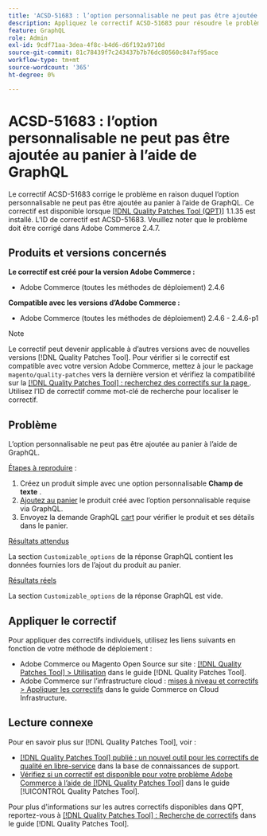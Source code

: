 ```yaml
---
title: 'ACSD-51683 : l’option personnalisable ne peut pas être ajoutée au panier à l’aide de GraphQL'
description: Appliquez le correctif ACSD-51683 pour résoudre le problème Adobe Commerce en raison duquel l’option personnalisable ne peut pas être ajoutée au panier à l’aide de GraphQL.
feature: GraphQL
role: Admin
exl-id: 9cdf71aa-3dea-4f8c-b4d6-d6f192a9710d
source-git-commit: 81c78439f7c243437b7b76dc80560c847af95ace
workflow-type: tm+mt
source-wordcount: '365'
ht-degree: 0%

---
```


# ACSD-51683 : l’option personnalisable ne peut pas être ajoutée au panier à l’aide de GraphQL

Le correctif ACSD-51683 corrige le problème en raison duquel l’option personnalisable ne peut pas être ajoutée au panier à l’aide de GraphQL. Ce correctif est disponible lorsque [[!DNL Quality Patches Tool (QPT)]](https://experienceleague.adobe.com/en/docs/commerce-knowledge-base/kb/announcements/commerce-announcements/magento-quality-patches-released-new-tool-to-self-serve-quality-patches) 1.1.35 est installé. L’ID de correctif est ACSD-51683. Veuillez noter que le problème doit être corrigé dans Adobe Commerce 2.4.7.

## Produits et versions concernés

**Le correctif est créé pour la version Adobe Commerce :**

* Adobe Commerce (toutes les méthodes de déploiement) 2.4.6

**Compatible avec les versions d’Adobe Commerce :**

* Adobe Commerce (toutes les méthodes de déploiement) 2.4.6 - 2.4.6-p1

>[!NOTE]
>
>Le correctif peut devenir applicable à d’autres versions avec de nouvelles versions [!DNL Quality Patches Tool]. Pour vérifier si le correctif est compatible avec votre version Adobe Commerce, mettez à jour le package `magento/quality-patches` vers la dernière version et vérifiez la compatibilité sur la [[!DNL Quality Patches Tool] : recherchez des correctifs sur la page ](https://experienceleague.adobe.com/tools/commerce-quality-patches/index.html). Utilisez l’ID de correctif comme mot-clé de recherche pour localiser le correctif.

## Problème

L’option personnalisable ne peut pas être ajoutée au panier à l’aide de GraphQL.

<u>Étapes à reproduire</u> :

1. Créez un produit simple avec une option personnalisable **Champ de texte** .
1. [Ajoutez au panier](https://developer.adobe.com/commerce/webapi/graphql/tutorials/checkout/add-product-to-cart/) le produit créé avec l’option personnalisable requise via GraphQL.
1. Envoyez la demande GraphQL [cart](https://developer.adobe.com/commerce/webapi/graphql/schema/cart/queries/cart/) pour vérifier le produit et ses détails dans le panier.

<u>Résultats attendus</u>

La section `Customizable_options` de la réponse GraphQL contient les données fournies lors de l’ajout du produit au panier.

<u>Résultats réels</u>

La section `Customizable_options` de la réponse GraphQL est vide.

## Appliquer le correctif

Pour appliquer des correctifs individuels, utilisez les liens suivants en fonction de votre méthode de déploiement :

* Adobe Commerce ou Magento Open Source sur site : [[!DNL Quality Patches Tool] > Utilisation](/help/tools/quality-patches-tool/usage.md) dans le guide [!DNL Quality Patches Tool].
* Adobe Commerce sur l’infrastructure cloud : [mises à niveau et correctifs > Appliquer les correctifs](https://experienceleague.adobe.com/docs/commerce-cloud-service/user-guide/develop/upgrade/apply-patches.html) dans le guide Commerce on Cloud Infrastructure.

## Lecture connexe

Pour en savoir plus sur [!DNL Quality Patches Tool], voir :

* [[!DNL Quality Patches Tool] publié : un nouvel outil pour les correctifs de qualité en libre-service](https://experienceleague.adobe.com/en/docs/commerce-knowledge-base/kb/announcements/commerce-announcements/magento-quality-patches-released-new-tool-to-self-serve-quality-patches) dans la base de connaissances de support.
* [Vérifiez si un correctif est disponible pour votre problème Adobe Commerce à l’aide de  [!DNL Quality Patches Tool]](/help/tools/quality-patches-tool/patches-available-in-qpt/check-patch-for-magento-issue-with-magento-quality-patches.md) dans le guide [!UICONTROL Quality Patches Tool].


Pour plus d&#39;informations sur les autres correctifs disponibles dans QPT, reportez-vous à [[!DNL Quality Patches Tool] : Recherche de correctifs](https://experienceleague.adobe.com/tools/commerce-quality-patches/index.html) dans le guide [!DNL Quality Patches Tool].
